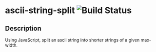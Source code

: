 # ascii-string-split  ![Build Status](https://travis-ci.org/tcowley/ascii-string-split.svg?branch=master)

## Description

Using JavaScript, split an ascii string into shorter strings of a given max-width.
